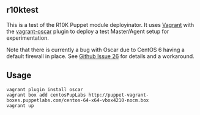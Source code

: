 r10ktest
--------

This is a test of the R10K Puppet module deployinator. It uses [Vagrant][vagrant]
with the [vagrant-oscar][vagrant-oscar] plugin to deploy a test Master/Agent
setup for experimentation.

Note that there is currently a bug with Oscar due to CentOS 6 having a default
firewall in place. See [Github Issue 26](https://github.com/adrienthebo/oscar/issues/26)
for details and a workaround.

Usage
-----

    vagrant plugin install oscar
    vagrant box add centosPupLabs http://puppet-vagrant-boxes.puppetlabs.com/centos-64-x64-vbox4210-nocm.box
	vagrant up

[vagrant]: http://vagrantup.com
[vagrant-oscar]: https://github.com/adrienthebo/oscar
